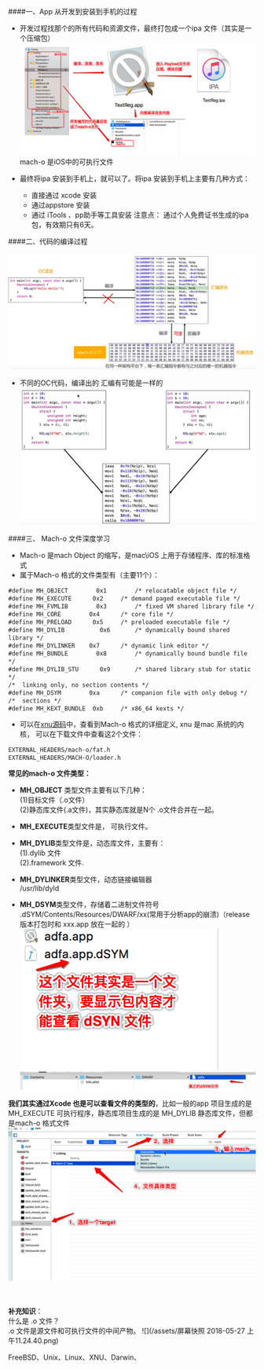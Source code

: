 ####一、App 从开发到安装到手机的过程

- 开发过程找那个的所有代码和资源文件，最终打包成一个ipa 文件（其实是一个压缩包）
![](/assets/Snip20180525_8.png)
mach-o 是iOS中的可执行文件

- 最终将ipa 安装到手机上，就可以了。将ipa 安装到手机上主要有几种方式：
    - 直接通过 xcode 安装
    - 通过appstore 安装
    - 通过 iTools 、pp助手等工具安装
    注意点： 通过个人免费证书生成的ipa包，有效期只有6天。


####二、代码的编译过程

![](/assets/Snip20180526_4.png)

- 不同的OC代码，编译出的 汇编有可能是一样的
![](/assets/Snip20180526_5.png)


####三、 Mach-o 文件深度学习

- Mach-o 是mach Object 的缩写，是mac\iOS 上用于存储程序、库的标准格式
- 属于Mach-o 格式的文件类型有（主要11个）：
```
#define	MH_OBJECT	     0x1		/* relocatable object file */
#define	MH_EXECUTE	    0x2		/* demand paged executable file */
#define	MH_FVMLIB	     0x3		/* fixed VM shared library file */
#define	MH_CORE		   0x4		/* core file */
#define	MH_PRELOAD	    0x5		/* preloaded executable file */
#define	MH_DYLIB	      0x6		/* dynamically bound shared library */
#define	MH_DYLINKER	   0x7		/* dynamic link editor */
#define	MH_BUNDLE	     0x8		/* dynamically bound bundle file */
#define	MH_DYLIB_STU      0x9		/* shared library stub for static */
/*  linking only, no section contents */
#define	MH_DSYM		   0xa		/* companion file with only debug */
/*  sections */
#define	MH_KEXT_BUNDLE	0xb		/* x86_64 kexts */
```
- 可以在[xnu源码](https://opensource.apple.com/tarballs/xnu/)中，查看到Mach-o 格式的详细定义, xnu 是mac 系统的内核， 可以在下载文件中查看这2个文件：
```
EXTERNAL_HEADERS/mach-o/fat.h
EXTERNAL_HEADERS/MACH-O/loader.h
```

**常见的mach-o 文件类型：**
- **MH_OBJECT** 类型文件主要有以下几种：<br>(1)目标文件（.o文件）<br>(2)静态库文件(.a文件)，其实静态库就是N个 .o文件合并在一起。

- **MH_EXECUTE**类型文件是， 可执行文件。

- **MH_DYLIB**类型文件是，动态库文件，主要有：<br> (1).dylib 文件<br> (2).framework 文件.

- **MH_DYLINKER**类型文件，动态链接编辑器 <br> /usr/lib/dyld

- **MH_DSYM**类型文件，存储着二进制文件符号 <br>.dSYM/Contents/Resources/DWARF/xx(常用于分析app的崩溃)（release 版本打包时和 xxx.app 放在一起的 ）
![](/assets/Snip20180527_2.png)<br>
![](/assets/Snip20180527_3.png)


**我们其实通过Xcode 也是可以查看文件的类型的**，比如一般的app 项目生成的是  MH_EXECUTE 可执行程序，静态库项目生成的是  MH_DYLIB 静态库文件，但都是mach-o 格式文件
![](/assets/Snip20180527_4.png)





















<br><br>**补充知识**：<br> 什么是 .o 文件？<br>.o 文件是源文件和可执行文件的中间产物。
![](/assets/屏幕快照 2018-05-27 上午11.24.40.png)


FreeBSD、Unix、Linux、XNU、Darwin、




